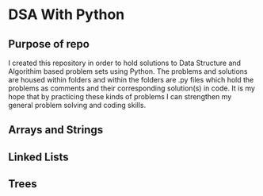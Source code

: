 # DSA With Python

## Purpose of repo

I created this repository in order to hold solutions to Data Structure and Algorithim based problem sets using Python.
The problems and solutions are housed within folders and within the folders are .py files which hold the problems as comments and their
corresponding solution(s) in code. It is my hope that by practicing these kinds of problems I can strengthen my general problem solving and coding
skills.

## Arrays and Strings

## Linked Lists

## Trees

